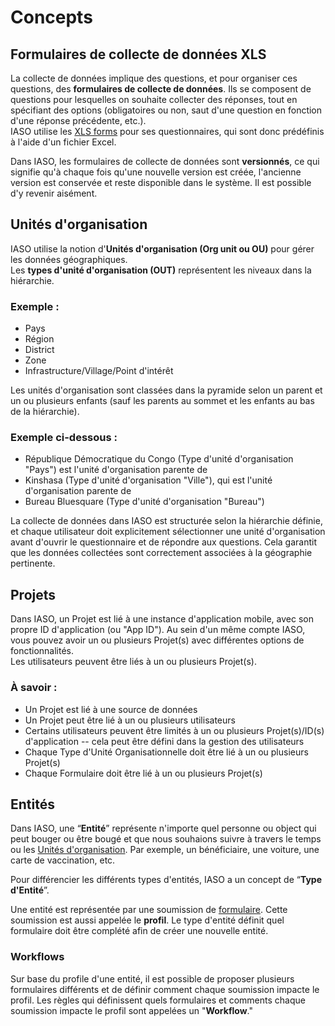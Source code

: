 # Concepts

## Formulaires de collecte de données XLS

La collecte de données implique des questions, et pour organiser ces questions, des **formulaires de collecte de données**. Ils se composent de questions pour lesquelles on souhaite collecter des réponses, tout en spécifiant des options (obligatoires ou non, saut d'une question en fonction d'une réponse précédente, etc.).\
IASO utilise les [XLS forms](https://xlsform.org/en/) pour ses questionnaires, qui sont donc prédéfinis à l'aide d'un fichier Excel.

Dans IASO, les formulaires de collecte de données sont **versionnés**, ce qui signifie qu'à chaque fois qu'une nouvelle version est créée, l'ancienne version est conservée et reste disponible dans le système. Il est possible d'y revenir aisément.

## Unités d'organisation

IASO utilise la notion d'**Unités d'organisation (Org unit ou OU)** pour gérer les données géographiques.\
Les **types d'unité d'organisation (OUT)** représentent les niveaux dans la hiérarchie.

### Exemple :

-   Pays
-   Région
-   District
-   Zone
-   Infrastructure/Village/Point d'intérêt

Les unités d'organisation sont classées dans la pyramide selon un parent et un ou plusieurs enfants (sauf les parents au sommet et les enfants au bas de la hiérarchie).

### Exemple ci-dessous :

-   République Démocratique du Congo (Type d'unité d'organisation "Pays") est l'unité d'organisation parente de
-   Kinshasa (Type d'unité d'organisation "Ville"), qui est l'unité d'organisation parente de
-   Bureau Bluesquare (Type d'unité d'organisation "Bureau")

La collecte de données dans IASO est structurée selon la hiérarchie définie, et chaque utilisateur doit explicitement sélectionner une unité d'organisation avant d'ouvrir le questionnaire et de répondre aux questions. Cela garantit que les données collectées sont correctement associées à la géographie pertinente.

## Projets

Dans IASO, un Projet est lié à une instance d'application mobile, avec son propre ID d'application (ou "App ID"). Au sein d'un même compte IASO, vous pouvez avoir un ou plusieurs Projet(s) avec différentes options de fonctionnalités.\
Les utilisateurs peuvent être liés à un ou plusieurs Projet(s).

### À savoir :

-   Un Projet est lié à une source de données
-   Un Projet peut être lié à un ou plusieurs utilisateurs
-   Certains utilisateurs peuvent être limités à un ou plusieurs Projet(s)/ID(s) d'application -- cela peut être défini dans la gestion des utilisateurs
-   Chaque Type d'Unité Organisationnelle doit être lié à un ou plusieurs Projet(s)
-   Chaque Formulaire doit être lié à un ou plusieurs Projet(s)

## Entités
Dans IASO, une “**Entité**” représente n'importe quel personne ou object qui peut bouger ou être bougé et que nous souhaions suivre à travers le temps ou les [Unités d'organisation](#Unités-dorganisation). 
Par exemple, un bénéficiaire, une voiture, une carte de vaccination, etc.

Pour différencier les différents types d'entités, IASO a un concept de “**Type d'Entité**”.

Une entité est représentée par une soumission de [formulaire](#Formulaires-de-collecte-de-données-XLS). 
Cette soumission est aussi appelée le **profil**.
Le type d'entité définit quel formulaire doit être complété afin de créer une nouvelle entité.

### Workflows
Sur base du profile d'une entité, il est possible de proposer plusieurs formulaires différents et de définir comment chaque soumission impacte le profil.
Les règles qui définissent quels formulaires et comments chaque soumission impacte le profil sont appelées un "**Workflow**." 
